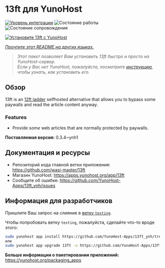 <!--
Важно: этот README был автоматически сгенерирован <https://github.com/YunoHost/apps/tree/master/tools/readme_generator>
Он НЕ ДОЛЖЕН редактироваться вручную.
-->

# 13ft для YunoHost

[![Уровень интеграции](https://apps.yunohost.org/badge/integration/13ft)](https://ci-apps.yunohost.org/ci/apps/13ft/)
![Состояние работы](https://apps.yunohost.org/badge/state/13ft)
![Состояние сопровождения](https://apps.yunohost.org/badge/maintained/13ft)

[![Установите 13ft с YunoHost](https://install-app.yunohost.org/install-with-yunohost.svg)](https://install-app.yunohost.org/?app=13ft)

*[Прочтите этот README на других языках.](./ALL_README.md)*

> *Этот пакет позволяет Вам установить 13ft быстро и просто на YunoHost-сервер.*  
> *Если у Вас нет YunoHost, пожалуйста, посмотрите [инструкцию](https://yunohost.org/install), чтобы узнать, как установить его.*

## Обзор

13ft is an [12ft ladder](https://12ft.io) selfhosted alternative that allows you to bypass some paywalls and read the article content anyway.

### Features
- Provide *some* web articles that are normally protected by paywalls.


**Поставляемая версия:** 0.3.4~ynh1
## Документация и ресурсы

- Репозиторий кода главной ветки приложения: <https://github.com/wasi-master/13ft>
- Магазин YunoHost: <https://apps.yunohost.org/app/13ft>
- Сообщите об ошибке: <https://github.com/YunoHost-Apps/13ft_ynh/issues>

## Информация для разработчиков

Пришлите Ваш запрос на слияние в [ветку `testing`](https://github.com/YunoHost-Apps/13ft_ynh/tree/testing).

Чтобы попробовать ветку `testing`, пожалуйста, сделайте что-то вроде этого:

```bash
sudo yunohost app install https://github.com/YunoHost-Apps/13ft_ynh/tree/testing --debug
или
sudo yunohost app upgrade 13ft -u https://github.com/YunoHost-Apps/13ft_ynh/tree/testing --debug
```

**Больше информации о пакетировании приложений:** <https://yunohost.org/packaging_apps>
